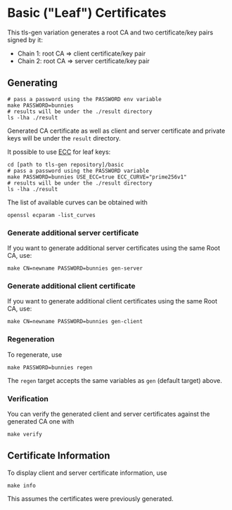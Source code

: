 # Basic ("Leaf") Certificates

This tls-gen variation generates a root CA
and two certificate/key pairs signed by it:

 * Chain 1: root CA => client certificate/key pair
 * Chain 2: root CA => server certificate/key pair

## Generating

```shell
# pass a password using the PASSWORD env variable
make PASSWORD=bunnies
# results will be under the ./result directory
ls -lha ./result
```

Generated CA certificate as well as client and server certificate and private keys will be
under the `result` directory.

It possible to use [ECC](https://blog.cloudflare.com/a-relatively-easy-to-understand-primer-on-elliptic-curve-cryptography/) for leaf keys:

```shell
cd [path to tls-gen repository]/basic
# pass a password using the PASSWORD variable
make PASSWORD=bunnies USE_ECC=true ECC_CURVE="prime256v1"
# results will be under the ./result directory
ls -lha ./result
```

The list of available curves can be obtained with

```shell
openssl ecparam -list_curves
```

### Generate additional server certificate

If you want to generate additional server certificates using the same Root CA, use:

```shell
make CN=newname PASSWORD=bunnies gen-server
```

### Generate additional client certificate

If you want to generate additional client certificates using the same Root CA, use:

```shell
make CN=newname PASSWORD=bunnies gen-client
```

### Regeneration

To regenerate, use

```shell
make PASSWORD=bunnies regen
```

The `regen` target accepts the same variables as `gen` (default target) above.

### Verification

You can verify the generated client and server certificates against the generated CA one with

```shell
make verify
```

## Certificate Information

To display client and server certificate information, use

```shell
make info
```

This assumes the certificates were previously generated.
